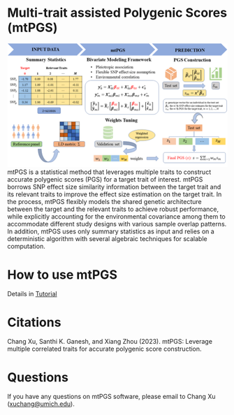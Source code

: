 # Multi-trait assisted Polygenic Scores (mtPGS)

![mtPGS\_pipeline](SchematicPlot.png)
mtPGS is a statistical method that leverages multiple traits to construct accurate polygenic scores (PGS) for a target trait of interest. mtPGS borrows SNP effect size similarity information between the target trait and its relevant traits to improve the effect size estimation on the target trait. In the process, mtPGS flexibly models the shared genetic architecture between the target and the relevant traits to achieve robust performance, while explicitly accounting for the environmental covariance among them to accommodate different study designs with various sample overlap patterns. In addition, mtPGS uses only summary statistics as input and relies on a deterministic algorithm with several algebraic techniques for scalable computation.
    
# How to use mtPGS
Details in [Tutorial](https://xuchang0201.github.io/mtPGS/)

# Citations

Chang Xu, Santhi K. Ganesh, and Xiang Zhou (2023). mtPGS: Leverage multiple correlated traits for accurate polygenic score construction.

# Questions 
If you have any questions on mtPGS software, please email to Chang Xu (xuchang@umich.edu).
